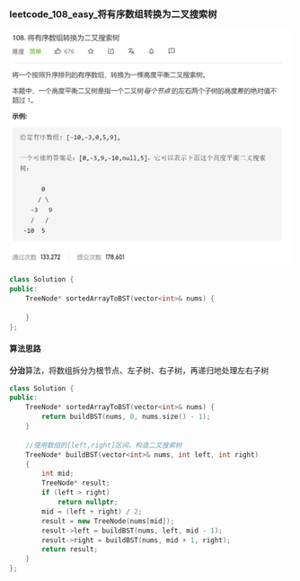 ### leetcode_108_easy_将有序数组转换为二叉搜索树

![image-20210114150257591](leetcode_108_easy_将有序数组转换为二叉搜索树.assets/image-20210114150257591.png)

```c++
class Solution {
public:
    TreeNode* sortedArrayToBST(vector<int>& nums) {
        
    }
};
```

#### 算法思路

**分治**算法，将数组拆分为根节点、左子树、右子树，再递归地处理左右子树

```c++
class Solution {
public:
	TreeNode* sortedArrayToBST(vector<int>& nums) {
		return buildBST(nums, 0, nums.size() - 1);
	}

	//使用数组的[left,right]区间，构造二叉搜索树
	TreeNode* buildBST(vector<int>& nums, int left, int right)
	{
		int mid;
		TreeNode* result;
		if (left > right)
			return nullptr;
		mid = (left + right) / 2;
		result = new TreeNode(nums[mid]);
		result->left = buildBST(nums, left, mid - 1);
		result->right = buildBST(nums, mid + 1, right);
		return result;
	}
};

```

